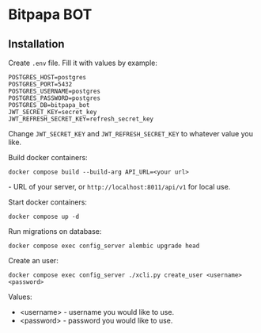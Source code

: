 # Bitpapa BOT

## Installation 

Create `.env` file. Fill it with values by example:
```
POSTGRES_HOST=postgres
POSTGRES_PORT=5432
POSTGRES_USERNAME=postgres
POSTGRES_PASSWORD=postgres
POSTGRES_DB=bitpapa_bot
JWT_SECRET_KEY=secret_key
JWT_REFRESH_SECRET_KEY=refresh_secret_key
```

Change `JWT_SECRET_KEY` and `JWT_REFRESH_SECRET_KEY` to whatever value you like.

Build docker containers:
```
docker compose build --build-arg API_URL=<your url>
```
<your url> - URL of your server, or `http://localhost:8011/api/v1` for local use.

Start docker containers:
```
docker compose up -d
```

Run migrations on database:
```
docker compose exec config_server alembic upgrade head
```

Create an user:
```
docker compose exec config_server ./xcli.py create_user <username> <password>
```

Values:
- \<username> - username you would like to use.
- \<password> - password you would like to use.
